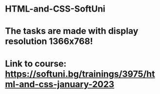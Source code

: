 # HTML-and-CSS-SoftUni

# The tasks are made with display resolution 1366x768!

# Link to course: https://softuni.bg/trainings/3975/html-and-css-january-2023
